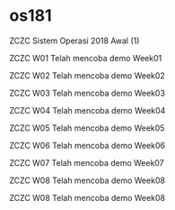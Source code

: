 # os181
ZCZC Sistem Operasi 2018 Awal (1)

ZCZC W01 Telah mencoba demo Week01

ZCZC W02 Telah mencoba demo Week02

ZCZC W03 Telah mencoba demo Week03

ZCZC W04 Telah mencoba demo Week04

ZCZC W05 Telah mencoba demo Week05

ZCZC W06 Telah mencoba demo Week06

ZCZC W07 Telah mencoba demo Week07

ZCZC W08 Telah mencoba demo Week08

ZCZC W08 Telah mencoba demo Week08
